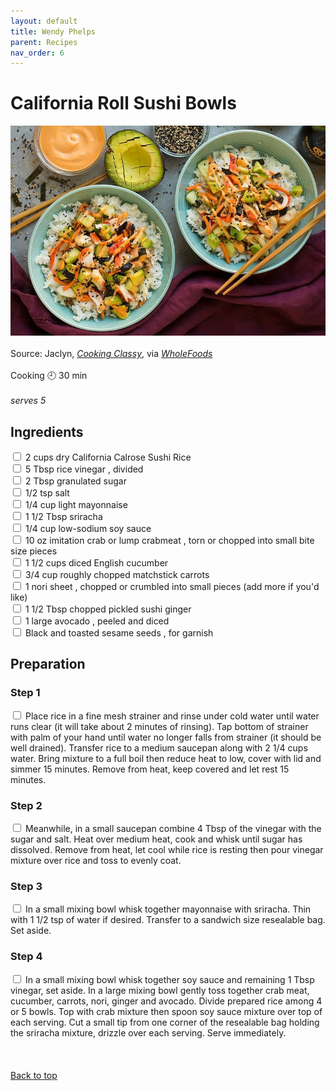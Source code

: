 ```yaml
---
layout: default
title: Wendy Phelps
parent: Recipes
nav_order: 6
---
```

<a id="top"></a> 
# California Roll Sushi Bowls
[![Photo of yummy california roll sushi bowl recipe on a dining plate](wendy_recipe.jpg)](https://www.cookingclassy.com/california-roll-sushi-bowls/)  
<br>
Source: Jaclyn, *[Cooking Classy](https://www.cookingclassy.com/california-roll-sushi-bowls/)*, via *[WholeFoods](https://www.wholefoodsmarket.com/recipes/california-roll-sushi-bowl)*
<br>
<br>
Cooking 🕘 30 min
<br>
<br>
*serves 5*
<br>
## Ingredients
<input type="checkbox" enabled /> 2 cups dry California Calrose Sushi Rice<br>
<input type="checkbox" enabled /> 5 Tbsp rice vinegar , divided<br>
<input type="checkbox" enabled /> 2 Tbsp granulated sugar<br>
<input type="checkbox" enabled /> 1/2 tsp salt<br>
<input type="checkbox" enabled /> 1/4 cup light mayonnaise<br>
<input type="checkbox" enabled /> 1 1/2 Tbsp sriracha<br>
<input type="checkbox" enabled /> 1/4 cup low-sodium soy sauce<br>
<input type="checkbox" enabled /> 10 oz imitation crab or lump crabmeat , torn or chopped into small bite size pieces<br>
<input type="checkbox" enabled /> 1 1/2 cups diced English cucumber<br>
<input type="checkbox" enabled /> 3/4 cup roughly chopped matchstick carrots<br>
<input type="checkbox" enabled /> 1 nori sheet , chopped or crumbled into small pieces (add more if you'd like)<br>
<input type="checkbox" enabled /> 1 1/2 Tbsp chopped pickled sushi ginger<br>
<input type="checkbox" enabled /> 1 large avocado , peeled and diced<br>
<input type="checkbox" enabled /> Black and toasted sesame seeds , for garnish<br>

## Preparation
###  Step 1
<input type="checkbox" enabled /> Place rice in a fine mesh strainer and rinse under cold water until water runs clear (it will take about 2 minutes of rinsing). Tap bottom of strainer with palm of your hand until water no longer falls from strainer (it should be well drained). Transfer rice to a medium saucepan along with 2 1/4 cups water. Bring mixture to a full boil then reduce heat to low, cover with lid and simmer 15 minutes. Remove from heat, keep covered and let rest 15 minutes.<br>
### Step 2 
<input type="checkbox" enabled /> Meanwhile, in a small saucepan combine 4 Tbsp of the vinegar with the sugar and salt. Heat over medium heat, cook and whisk until sugar has dissolved. Remove from heat, let cool while rice is resting then pour vinegar mixture over rice and toss to evenly coat.<br>
### Step 3
<input type="checkbox" enabled /> In a small mixing bowl whisk together mayonnaise with sriracha. Thin with 1 1/2 tsp of water if desired. Transfer to a sandwich size resealable bag. Set aside.<br>
### Step 4
<input type="checkbox" enabled /> In a small mixing bowl whisk together soy sauce and remaining 1 Tbsp vinegar, set aside. In a large mixing bowl gently toss together crab meat, cucumber, carrots, nori, ginger and avocado. Divide prepared rice among 4 or 5 bowls. Top with crab mixture then spoon soy sauce mixture over top of each serving. Cut a small tip from one corner of the resealable bag holding the sriracha mixture, drizzle over each serving. Serve immediately.<br>
<br>
<br>
<br>
[Back to top](#top)

